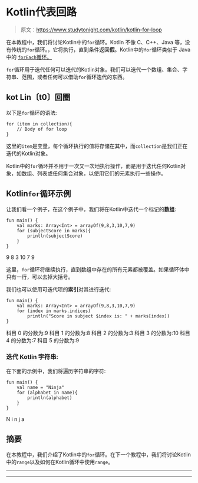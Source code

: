 # Kotlin代表回路

> 原文：<https://www.studytonight.com/kotlin/kotlin-for-loop>

在本教程中，我们将讨论Kotlin中的`for`循环。Kotlin 不像 C、C++、Java 等，没有传统的`for`循环。，它将执行，直到条件返回**假**。Kotlin中的`for`循环类似于 Java 中的 [`forEach`循环。](https://www.studytonight.com/java-8/java-8-foreach)

`for`循环用于迭代任何可以迭代的Kotlin对象。我们可以迭代一个数组、集合、字符串、范围，或者任何可以借助`for`循环迭代的东西。

## kot Lin〔t0〕回圈

以下是`for`循环的语法:

```
for (item in collection){
    // Body of for loop 
}
```

这里的`item`是变量，每个循环执行的值将存储在其中，而`collection`是我们正在迭代的Kotlin对象。

Kotlin中的`for`循环并不用于一次又一次地执行操作，而是用于迭代任何Kotlin对象，如数组、列表或任何集合对象，以使用它们的元素执行一些操作。

## Kotlin`for`循环示例

让我们看一个例子，在这个例子中，我们将在Kotlin中迭代一个标记的**数组**:

```
fun main() {
    val marks: Array<Int> = arrayOf(9,8,3,10,7,9)
    for (subjectScore in marks){
        println(subjectScore)
    }
}
```

9
8
3
10
7
9

这里，`for`循环将继续执行，直到数组中存在的所有元素都被覆盖。如果循环体中只有一行，可以去掉大括号。

我们也可以使用可迭代项的**索引**对其进行迭代:

```
fun main() {
    val marks: Array<Int> = arrayOf(9,8,3,10,7,9)
    for (index in marks.indices)
        println("Score in subject $index is: " + marks[index])
}
```

科目 0 的分数为:9
科目 1 的分数为:8
科目 2 的分数为:3
科目 3 的分数为:10
科目 4 的分数为:7
科目 5 的分数为:9

### 迭代 Kotlin 字符串:

在下面的示例中，我们将遍历字符串的字符:

```
fun main() {
    val name = "Ninja"
    for (alphabet in name){
        println(alphabet)
    }
}
```

N
i
n
j
a

## 摘要

在本教程中，我们介绍了Kotlin中的`for`循环。在下一个教程中，我们将讨论Kotlin中的`range`以及如何在Kotlin循环中使用`range`。

* * *

* * *
